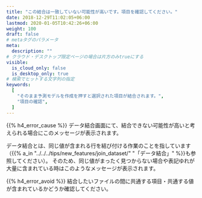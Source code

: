 ```yaml
---
title: "この結合は一致していない可能性が高いです。項目を確認してください。"
date: 2018-12-29T11:02:05+06:00
lastmod: 2020-01-05T10:42:26+06:00
weight: 100
draft: false
# metaタグのパラメータ
meta:
  description: ""
# クラウド・デスクトップ限定ページの場合は片方のみtrueにする
visible:
  is_cloud_only: false
  is_desktop_only: true
# 検索でヒットする文字列の指定
keywords:
  [
    "そのまま予測モデルを作成を押すと選択された項目が結合されます。",
    "項目の確認",
  ]
---
```


{{% h4_error_cause %}}
データ結合画面にて、結合できない可能性が高いと考えられる場合にこのメッセージが表示されます。

データ結合とは、同じ値が含まれる行を結び付ける作業のことを指しています（{{% a_in "../../../tips/new_features/join_dataset/" "「データ結合」" %}}も参照してください）。
そのため、同じ値がまったく見つからない場合や表記ゆれが大量に含まれている時はこのようなメッセージが表示されます。

{{% h4_error_avoid %}}
結合したいファイルの間に共通する項目・共通する値が含まれているかどうか確認してください。
